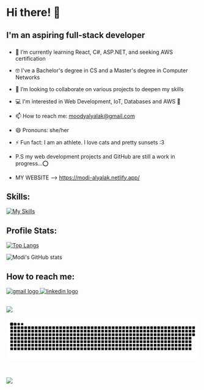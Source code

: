 <h1 align="left">Hi there! 👋 </h1>
<h2>I'm an aspiring full-stack developer </h2>

###

- 🌱 I’m currently learning React, C#, ASP.NET, and seeking AWS certification
- 🤓 I've a Bachelor's degree in CS and a Master's degree in Computer Networks
- 👯 I’m looking to collaborate on various projects to deepen my skills
- 💻 I'm interested in Web Development, IoT, Databases and AWS 🥇 
- 📫 How to reach me: [moodyalyalak@gmail.com](mailto:moodyalyalak@gmail.com)
- 😄 Pronouns: she/her
- ⚡ Fun fact: I am an athlete. I love cats and pretty sunsets :3 
- P.S my web development projects and GitHub are still a work in progress...⭕️

- MY WEBSITE --> https://modi-alyalak.netlify.app/

<h2> Skills: </h2>


<div align="left">

 [![My Skills](https://skillicons.dev/icons?i=js,html,css,php,python,cs,react,ts,aws,dotnet,github,mysql,netlify,npm,postgres,vscode&perline=8)](https://skillicons.dev)
</div>


<h2> Profile Stats: </h2>
<div align="left">
<!--   <img src="https://github-readme-stats.vercel.app/api?username=modiox&hide_title=false&hide_rank=false&show_icons=true&include_all_commits=true&count_private=true&disable_animations=false&theme=dracula&locale=en&hide_border=false" height="150" alt="stats graph"  /> -->
<!--   <img src="https://github-readme-stats.vercel.app/api/top-langs?username=modiox&locale=en&hide_title=false&layout=compact&card_width=320&langs_count=5&theme=dracula&hide_border=false" height="150" alt="languages graph"  /> -->

<div align="left">


 
 [![Top Langs](https://github-readme-stats.vercel.app/api/top-langs/?username=modiox&layout=compact&theme=radical)](https://github.com/modiox/github-readme-stats?refresh=1)


![Modi's GitHub stats](https://github-readme-stats.vercel.app/api?username=modiox&show_icons=true&theme=radical&?refresh=1)



  </div>


###



<h2> How to reach me: </h2>
<div align="left">
  <a href="mailto:moodyalyalak@gmail.com"> 
    <img src="https://img.shields.io/static/v1?message=Gmail&logo=gmail&label=&color=D14836&logoColor=white&labelColor=&style=for-the-badge" height="35" alt="gmail logo"  /> 
  </a>
  <a href="https://www.linkedin.com/in/modi-a-alyalak/"> 
    <img src="https://img.shields.io/static/v1?message=LinkedIn&logo=linkedin&label=&color=0077B5&logoColor=white&labelColor=&style=for-the-badge" height="35" alt="linkedin logo"  />
  </a> 



 <br> ![](https://komarev.com/ghpvc/?username=modiox&color=blueviolet&label=PROFILE+VIEWS)
 
</div>

![Snake Animation](https://raw.githubusercontent.com/modiox/modiox/main/github-snake.svg)




###


<br clear="both">

<img align="left" height="150" src="https://i.imgflip.com/65efzo.gif"  />


###



